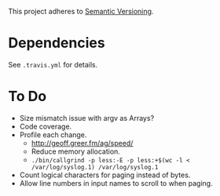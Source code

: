 This project adheres to [Semantic Versioning](http://semver.org).

# Dependencies #

See `.travis.yml` for details.

# To Do #

- Size mismatch issue with argv as Arrays?
- Code coverage.
- Profile each change.
  - http://geoff.greer.fm/ag/speed/
  - Reduce memory allocation.
  - `./bin/callgrind -p less:-E -p less:+$(wc -l < /var/log/syslog.1) /var/log/syslog.1`
- Count logical characters for paging instead of bytes.
- Allow line numbers in input names to scroll to when paging.
